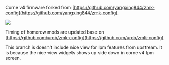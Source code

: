 Corne v4 firmware forked from [https://github.com/yangxing844/zmk-config](https://github.com/yangxing844/zmk-config).

<img src="keymap-drawer/corne-v4.svg" >

Timing of homerow mods are updated base on [https://github.com/urob/zmk-config](https://github.com/urob/zmk-config)

This branch is doesn't include nice view for lpm features from upstream. It is because the nice view widgets shows up side down in corne v4 lpm screen.
